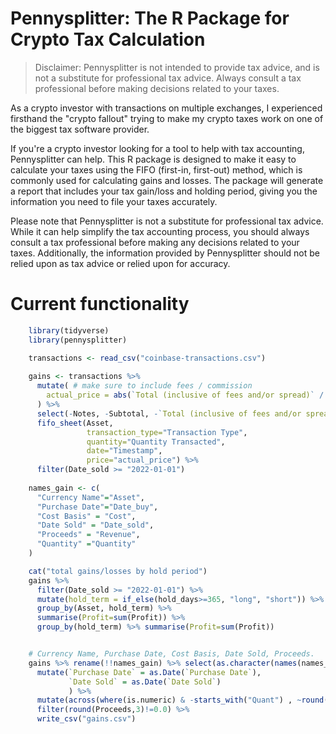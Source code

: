 # Pennysplitter: The R Package for Crypto Tax Calculation
> Disclaimer: Pennysplitter is not intended to provide tax advice, and is not a substitute for professional tax advice. Always consult a tax professional before making decisions related to your taxes.

As a crypto investor with transactions on multiple exchanges, I experienced firsthand the "crypto fallout" trying to make my crypto taxes work on one of the biggest tax software provider.

If you're a crypto investor looking for a tool to help with tax accounting, Pennysplitter can help. This R package is designed to make it easy to calculate your taxes using the FIFO (first-in, first-out) method, which is commonly used for calculating gains and losses. The package will generate a report that includes your tax gain/loss and holding period, giving you the information you need to file your taxes accurately.

Please note that Pennysplitter is not a substitute for professional tax advice. While it can help simplify the tax accounting process, you should always consult a tax professional before making any decisions related to your taxes. Additionally, the information provided by Pennysplitter should not be relied upon as tax advice or relied upon for accuracy.

# Current functionality

```R
    library(tidyverse)
    library(pennysplitter)

    transactions <- read_csv("coinbase-transactions.csv")
   
    gains <- transactions %>%
      mutate( # make sure to include fees / commission
        actual_price = abs(`Total (inclusive of fees and/or spread)` / `Quantity Transacted`)
      ) %>%
      select(-Notes, -Subtotal, -`Total (inclusive of fees and/or spread)`) %>% 
      fifo_sheet(Asset,
                 transaction_type="Transaction Type",
                 quantity="Quantity Transacted",
                 date="Timestamp",
                 price="actual_price") %>% 
      filter(Date_sold >= "2022-01-01")
     
    names_gain <- c(
      "Currency Name"="Asset",
      "Purchase Date"="Date_buy",
      "Cost Basis" = "Cost",
      "Date Sold" = "Date_sold",
      "Proceeds" = "Revenue",
      "Quantity" ="Quantity"
    )

    cat("total gains/losses by hold period")
    gains %>% 
      filter(Date_sold >= "2022-01-01") %>% 
      mutate(hold_term = if_else(hold_days>=365, "long", "short")) %>% 
      group_by(Asset, hold_term) %>% 
      summarise(Profit=sum(Profit)) %>% 
      group_by(hold_term) %>% summarise(Profit=sum(Profit))


    # Currency Name, Purchase Date, Cost Basis, Date Sold, Proceeds.
    gains %>% rename(!!names_gain) %>% select(as.character(names(names_gain))) %>% 
      mutate(`Purchase Date` = as.Date(`Purchase Date`),
             `Date Sold` = as.Date(`Date Sold`)
             ) %>% 
      mutate(across(where(is.numeric) & -starts_with("Quant") , ~round(.x, 2))) %>%
      filter(round(Proceeds,3)!=0.0) %>% 
      write_csv("gains.csv")
```
